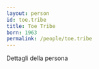 ```yaml
---
layout: person
id: toe.tribe
title: Toe Tribe
born: 1963
permalink: /people/toe.tribe
---
```


Dettagli della persona 